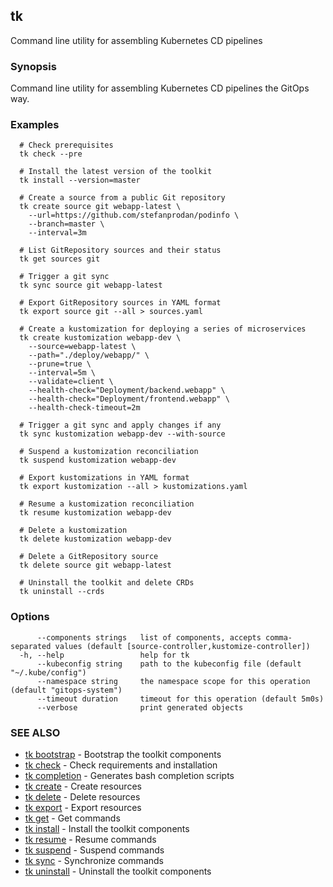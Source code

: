 ## tk

Command line utility for assembling Kubernetes CD pipelines

### Synopsis

Command line utility for assembling Kubernetes CD pipelines the GitOps way.

### Examples

```
  # Check prerequisites 
  tk check --pre

  # Install the latest version of the toolkit
  tk install --version=master

  # Create a source from a public Git repository
  tk create source git webapp-latest \
    --url=https://github.com/stefanprodan/podinfo \
    --branch=master \
    --interval=3m

  # List GitRepository sources and their status
  tk get sources git

  # Trigger a git sync
  tk sync source git webapp-latest

  # Export GitRepository sources in YAML format
  tk export source git --all > sources.yaml

  # Create a kustomization for deploying a series of microservices
  tk create kustomization webapp-dev \
    --source=webapp-latest \
    --path="./deploy/webapp/" \
    --prune=true \
    --interval=5m \
    --validate=client \
    --health-check="Deployment/backend.webapp" \
    --health-check="Deployment/frontend.webapp" \
    --health-check-timeout=2m

  # Trigger a git sync and apply changes if any
  tk sync kustomization webapp-dev --with-source

  # Suspend a kustomization reconciliation
  tk suspend kustomization webapp-dev

  # Export kustomizations in YAML format
  tk export kustomization --all > kustomizations.yaml

  # Resume a kustomization reconciliation
  tk resume kustomization webapp-dev

  # Delete a kustomization
  tk delete kustomization webapp-dev

  # Delete a GitRepository source
  tk delete source git webapp-latest

  # Uninstall the toolkit and delete CRDs
  tk uninstall --crds

```

### Options

```
      --components strings   list of components, accepts comma-separated values (default [source-controller,kustomize-controller])
  -h, --help                 help for tk
      --kubeconfig string    path to the kubeconfig file (default "~/.kube/config")
      --namespace string     the namespace scope for this operation (default "gitops-system")
      --timeout duration     timeout for this operation (default 5m0s)
      --verbose              print generated objects
```

### SEE ALSO

* [tk bootstrap](tk_bootstrap.md)	 - Bootstrap the toolkit components
* [tk check](tk_check.md)	 - Check requirements and installation
* [tk completion](tk_completion.md)	 - Generates bash completion scripts
* [tk create](tk_create.md)	 - Create resources
* [tk delete](tk_delete.md)	 - Delete resources
* [tk export](tk_export.md)	 - Export resources
* [tk get](tk_get.md)	 - Get commands
* [tk install](tk_install.md)	 - Install the toolkit components
* [tk resume](tk_resume.md)	 - Resume commands
* [tk suspend](tk_suspend.md)	 - Suspend commands
* [tk sync](tk_sync.md)	 - Synchronize commands
* [tk uninstall](tk_uninstall.md)	 - Uninstall the toolkit components

